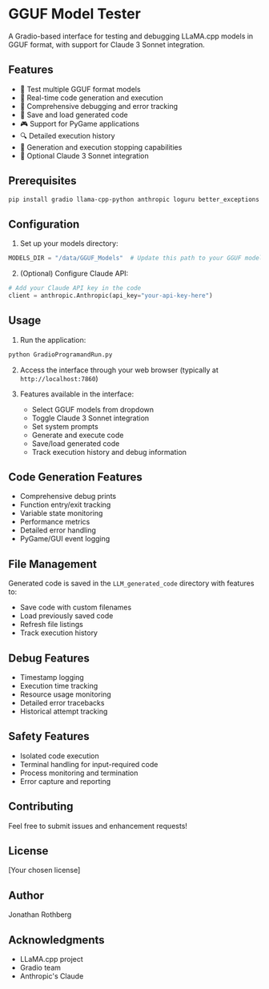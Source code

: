 # GGUF Model Tester

A Gradio-based interface for testing and debugging LLaMA.cpp models in GGUF format, with support for Claude 3 Sonnet integration.

## Features

- 🤖 Test multiple GGUF format models
- 🔄 Real-time code generation and execution
- 🐛 Comprehensive debugging and error tracking
- 💾 Save and load generated code
- 🎮 Support for PyGame applications
- 🔍 Detailed execution history
- 🛑 Generation and execution stopping capabilities
- 🤖 Optional Claude 3 Sonnet integration

## Prerequisites

```bash
pip install gradio llama-cpp-python anthropic loguru better_exceptions psutil pygame
```

## Configuration

1. Set up your models directory:
```python
MODELS_DIR = "/data/GGUF_Models"  # Update this path to your GGUF models location
```

2. (Optional) Configure Claude API:
```python
# Add your Claude API key in the code
client = anthropic.Anthropic(api_key="your-api-key-here")
```

## Usage

1. Run the application:
```bash
python GradioProgramandRun.py
```

2. Access the interface through your web browser (typically at `http://localhost:7860`)

3. Features available in the interface:
   - Select GGUF models from dropdown
   - Toggle Claude 3 Sonnet integration
   - Set system prompts
   - Generate and execute code
   - Save/load generated code
   - Track execution history and debug information

## Code Generation Features

- Comprehensive debug prints
- Function entry/exit tracking
- Variable state monitoring
- Performance metrics
- Detailed error handling
- PyGame/GUI event logging

## File Management

Generated code is saved in the `LLM_generated_code` directory with features to:
- Save code with custom filenames
- Load previously saved code
- Refresh file listings
- Track execution history

## Debug Features

- Timestamp logging
- Execution time tracking
- Resource usage monitoring
- Detailed error tracebacks
- Historical attempt tracking

## Safety Features

- Isolated code execution
- Terminal handling for input-required code
- Process monitoring and termination
- Error capture and reporting

## Contributing

Feel free to submit issues and enhancement requests!

## License

[Your chosen license]

## Author

Jonathan Rothberg

## Acknowledgments

- LLaMA.cpp project
- Gradio team
- Anthropic's Claude